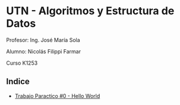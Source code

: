 # UTN - Algoritmos y Estructura de Datos

Profesor: Ing. José María Sola

Alumno: Nicolás Filippi Farmar

Curso K1253

## Indice

- [Trabajo Paractico #0 - Hello World](00-CppHelloWorld)
